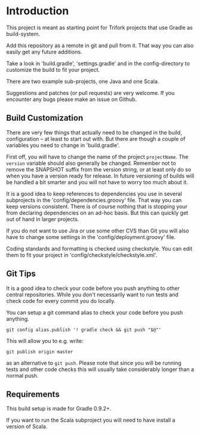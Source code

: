 Introduction
============

This project is meant as starting point for Trifork projects that use Gradle 
as build-system.

Add this repository as a remote in git and pull from it. That way you can also
easily get any future additions.

Take a look in 'build.gradle', 'settings.gradle' and in the config-directory
to customize the build to fit your project.

There are two example sub-projects, one Java and one Scala.

Suggestions and patches (or pull requests) are very welcome. If you encounter
any bugs please make an issue on Github.

Build Customization
-------------------

There are very few things that actually need to be changed in the build,
configuration – at least to start out with.
But there are though a couple of variables you need to change in
'build.gradle'.

First off, you will have to change the name of the project `projectName`.
The `version` variable should also generally be changed. Remember not to
remove the SNAPSHOT suffix from the version string, or at least only do so
when you have a version ready for release. In future versioning of builds will
be handled a bit smarter and you will not have to worry too much about it.

It is a good idea to keep references to dependencies you use in several
subprojects in the 'config/dependencies.groovy' file. That way you can keep
versions consistent. There is of course nothing that is stopping your from
declaring dependencies on an ad-hoc basis. But this can quickly get out of
hand in larger projects.

If you do not want to use Jira or use some other CVS than Git you will also
have to change some settings in the 'config/deployment.groovy' file.

Coding standards and formatting is checked using checkstyle. You can edit them
to fit your project in 'config/checkstyle/checkstyle.xml'.

Git Tips
--------

It is a good idea to check your code before you push anything to other central
repositories. While you don't necessarily want to run tests and check code for
every commit you do locally.

You can setup a git command alias to check your code before you push anything.

    git config alias.publish '! gradle check && git push "$@"'

This will allow you to e.g. write:

    git publish origin master

as an alternative to `git push`. Please note that since you will be running
tests and other code checks this will usually take considerably longer than
a normal push.

Requirements
------------

This build setup is made for Gradle 0.9.2+.

If you want to run the Scala subproject you will need to have install a
version of Scala.
